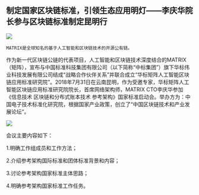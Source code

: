 ## 制定国家区块链标准，引领生态应用明灯——李庆华院长参与区块链标准制定昆明行

![](https://i.imgur.com/AhjCQ66.jpg)

    MATRIX是全球知名的基于人工智能和区块链技术的开源公有链。


作为新一代区块链公链的代表项目，人工智能和区块链技术深度结合的MATRIX（矩阵），宣布与中国标准科技集团有限公司（以下简称“中标集团”）旗下华标伟业科技发展有限公司结成“战略合作伙伴关系”并联合成立“华标矩阵人工智能区块链应用标准研究院”。2018年7月31日在云南昆明，作为受邀专家，华标矩阵人工智能区块链应用标准研究院院长，首席网络架构师，MATRIX CTO李庆华参加《信息技术 区块链和分布式账本技术 参考架构》国家标准启动会。举办方为：中国电子技术标准化研究院，根据国家产业政策，创立了“中国区块链技术和产业发展论坛”。

![](https://i.imgur.com/xKpwI0a.jpg)

会议主要内容如下：

1.明确工作组成员和工作方法；

2.介绍参考架构国际标准和团体标准背景和内容；

3.讨论参考架构国家标准主体思路；

4.明确参考架构国家标准工作任务。